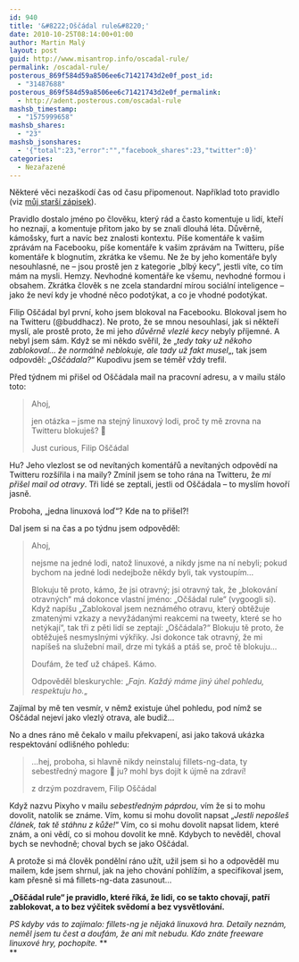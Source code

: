 ```yaml
---
id: 940
title: '&#8222;Oščádal rule&#8220;'
date: 2010-10-25T08:14:00+01:00
author: Martin Malý
layout: post
guid: http://www.misantrop.info/oscadal-rule/
permalink: /oscadal-rule/
posterous_869f584d59a8506ee6c71421743d2e0f_post_id:
  - "31487688"
posterous_869f584d59a8506ee6c71421743d2e0f_permalink:
  - http://adent.posterous.com/oscadal-rule
mashsb_timestamp:
  - "1575999658"
mashsb_shares:
  - "23"
mashsb_jsonshares:
  - '{"total":23,"error":"","facebook_shares":23,"twitter":0}'
categories:
  - Nezařazené
---
```

Někter&eacute; věci neza&scaron;kod&iacute; čas od času připomenout. Např&iacute;klad toto pravidlo (viz [můj star&scaron;&iacute; z&aacute;pisek](http://www.misantrop.info/tri-duvody-proc-vas-blokuju-na-twitteru)).

Pravidlo dostalo jm&eacute;no po člověku, kter&yacute; r&aacute;d a často komentuje u lid&iacute;, kteř&iacute; ho neznaj&iacute;, a komentuje přitom jako by se znali dlouh&aacute; l&eacute;ta. Důvěrně, k&aacute;mo&scaron;sky, furt a nav&iacute;c bez znalosti kontextu. P&iacute;&scaron;e koment&aacute;ře k va&scaron;im zpr&aacute;v&aacute;m na Facebooku, p&iacute;&scaron;e koment&aacute;ře k va&scaron;im zpr&aacute;v&aacute;m na Twitteru, p&iacute;&scaron;e koment&aacute;ře k blognut&iacute;m, zkr&aacute;tka ke v&scaron;emu. Ne že by jeho koment&aacute;ře byly nesouhlasn&eacute;, ne &#8211; jsou prostě jen z kategorie &#8222;blb&yacute; kecy&#8220;, jestli v&iacute;te, co t&iacute;m m&aacute;m na mysli. Hemzy. Nevhodn&eacute; koment&aacute;ře ke v&scaron;emu, nevhodn&eacute; formou i obsahem. Zkr&aacute;tka člověk s ne zcela standardn&iacute; m&iacute;rou soci&aacute;ln&iacute; inteligence &#8211; jako že nev&iacute; kdy je vhodn&eacute; něco podot&yacute;kat, a co je vhodn&eacute; podot&yacute;kat.

Filip O&scaron;č&aacute;dal byl prvn&iacute;, koho jsem blokoval na Facebooku. Blokoval jsem ho na Twitteru (@buddhacz). Ne proto, že se mnou nesouhlas&iacute;, jak si někteř&iacute; mysl&iacute;, ale prostě proto, že mi jeho _důvěrně vlezl&eacute; kecy_ nebyly př&iacute;jemn&eacute;. A nebyl jsem s&aacute;m. Když se mi někdo svěřil, že &#8222;_tedy taky už někoho zablokoval&#8230; že norm&aacute;lně neblokuje, ale tady už fakt musel_&#8222;, tak jsem odpovděl: &#8222;_O&scaron;č&aacute;dala?_&#8220; Kupodivu jsem se t&eacute;měř vždy trefil.

Před t&yacute;dnem mi při&scaron;el od O&scaron;č&aacute;dala mail na pracovn&iacute; adresu, a v mailu st&aacute;lo toto:

> Ahoj,
> 
> <div>
>   jen ot&aacute;zka &#8211; jsme na stejn&yacute; linuxov&yacute; lodi, proč ty mě zrovna na Twitteru blokuje&scaron;? 🙂
> </div>
> 
> Just curious, Filip O&scaron;č&aacute;dal

Hu? Jeho vlezlost se od nev&iacute;tan&yacute;ch koment&aacute;řů a nev&iacute;tan&yacute;ch odpověd&iacute; na Twitteru roz&scaron;&iacute;řila i na maily? Zm&iacute;nil jsem se toho r&aacute;na na Twitteru, že _mi při&scaron;el mail od otravy_. Tři lid&eacute; se zeptali, jestli od O&scaron;č&aacute;dala &#8211; to mysl&iacute;m hovoř&iacute; jasně.

Proboha, &#8222;jedna linuxov&aacute; loď&#8220;? Kde na to při&scaron;el?!

Dal jsem si na čas a po t&yacute;dnu jsem odpověděl:

> Ahoj,
> 
> nejsme na jedn&eacute; lodi, natož linuxov&eacute;, a nikdy jsme na n&iacute; nebyli; pokud bychom na jedn&eacute; lodi nedejbože někdy byli, tak vystoup&iacute;m&#8230;</p> 
> 
> Blokuju tě proto, k&aacute;mo, že jsi otravn&yacute;; jsi otravn&yacute; tak, že &#8222;blokov&aacute;n&iacute; otravn&yacute;ch&#8220; m&aacute; dokonce vlastn&iacute; jm&eacute;no: &#8222;Oč&scaron;&aacute;dal rule&#8220; (vygoogli si). Když nap&iacute;&scaron;u &#8222;Zablokoval jsem nezn&aacute;m&eacute;ho otravu, kter&yacute; obtěžuje zmaten&yacute;mi vzkazy a nevyž&aacute;dan&yacute;mi reakcemi na tweety, kter&eacute; se ho net&yacute;kaj&iacute;&#8220;, tak tři z pěti lid&iacute; se zeptaj&iacute;: &#8222;O&scaron;č&aacute;dala?&#8220; Blokuju tě proto, že obtěžuje&scaron; nesmysln&yacute;mi v&yacute;křiky. Jsi dokonce tak otravn&yacute;, že mi nap&iacute;&scaron;e&scaron; na služebn&iacute; mail, drze mi tyk&aacute;&scaron; a pt&aacute;&scaron; se, proč tě blokuju&#8230;</p> 
> 
> Douf&aacute;m, že teď už ch&aacute;pe&scaron;. K&aacute;mo.</p> 
Odpověděl bleskurychle: &#8222;_Fajn. Každ&yacute; m&aacute;me jin&yacute; &uacute;hel pohledu, respektuju ho._&#8222;

Zaj&iacute;mal by mě ten vesm&iacute;r, v němž existuje &uacute;hel pohledu, pod n&iacute;mž se O&scaron;č&aacute;dal nejev&iacute; jako vlezl&yacute; otrava, ale budiž&#8230;

No a dnes r&aacute;no mě čekalo v mailu překvapen&iacute;, asi jako takov&aacute; uk&aacute;zka respektov&aacute;n&iacute; odli&scaron;n&eacute;ho pohledu:

<blockquote class="posterous_medium_quote">
  <p>
    &#8230;hej, proboha, si hlavně nikdy neinstaluj&nbsp;fillets-ng-data, ty sebestředn&yacute; magore 🙂 ju? mohl bys doj&iacute;t k &uacute;jmě na zdrav&iacute;!
  </p>
  
  <p>
    z drz&yacute;m pozdravem, Filip O&scaron;č&aacute;dal
  </p>
</blockquote>

Když nazvu Pixyho v mailu _sebestředn&yacute;m p&aacute;prdou_, v&iacute;m že si to mohu dovolit, natolik se zn&aacute;me. V&iacute;m, komu si mohu dovolit napsat &#8222;_Jestli nepo&scaron;le&scaron; čl&aacute;nek, tak tě st&aacute;hnu z kůže!_&#8220; V&iacute;m, co si mohu dovolit napsat lidem, kter&eacute; zn&aacute;m, a oni věd&iacute;, co si mohou dovolit ke mně. Kdybych to nevěděl, choval bych se nevhodně; choval bych se jako O&scaron;č&aacute;dal.

A protože si m&aacute; člověk ponděln&iacute; r&aacute;no už&iacute;t, užil jsem si ho a odpověděl mu mailem, kde jsem shrnul, jak na jeho chov&aacute;n&iacute; pohl&iacute;ž&iacute;m, a specifikoval jsem, kam přesně si m&aacute; fillets-ng-data zasunout&#8230;

**&#8222;O&scaron;č&aacute;dal rule&#8220; je pravidlo, kter&eacute; ř&iacute;k&aacute;, že lidi, co se takto chovaj&iacute;, patř&iacute; zablokovat, a to bez v&yacute;čitek svědom&iacute; a bez vysvětlov&aacute;n&iacute;.**

_PS kdyby v&aacute;s to zaj&iacute;malo: fillets-ng je nějak&aacute; linuxov&aacute; hra. Detaily nezn&aacute;m, neměl jsem tu čest a douf&aacute;m, že ani m&iacute;t nebudu. Kdo zn&aacute;te freeware linuxov&eacute; hry, pochop&iacute;te._ **  
**